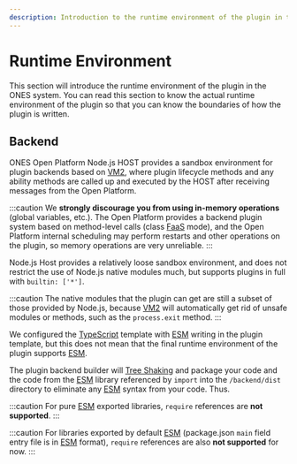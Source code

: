 ```yaml
---
description: Introduction to the runtime environment of the plugin in the ONES system.
---
```


# Runtime Environment

This section will introduce the runtime environment of the plugin in the ONES system. You can read this section to know the actual runtime environment of the plugin so that you can know the boundaries of how the plugin is written.

## Backend

ONES Open Platform Node.js HOST provides a sandbox environment for plugin backends based on [VM2](https://github.com/patriksimek/vm2), where plugin lifecycle methods and any ability methods are called up and executed by the HOST after receiving messages from the Open Platform.

:::caution
We **strongly discourage you from using in-memory operations** (global variables, etc.). The Open Platform provides a backend plugin system based on method-level calls (class [FaaS](https://en.wikipedia.org/wiki/Function_as_a_service) mode), and the Open Platform internal scheduling may perform restarts and other operations on the plugin, so memory operations are very unreliable.
:::

Node.js Host provides a relatively loose sandbox environment, and does not restrict the use of Node.js native modules much, but supports plugins in full with `builtin: ['*']`.

:::caution
The native modules that the plugin can get are still a subset of those provided by Node.js, because [VM2](https://github.com/patriksimek/vm2) will automatically get rid of unsafe modules or methods, such as the `process.exit` method.
:::

We configured the [TypeScript](https://www.typescriptlang.org/) template with [ESM](https://tc39.es/ecma262/#sec-modules) writing in the plugin template, but this does not mean that the final runtime environment of the plugin supports [ESM](https://tc39.es/ecma262/#sec-modules).

The plugin backend builder will [Tree Shaking](https://developer.mozilla.org/en-US/docs/Glossary/Tree_shaking) and package your code and the code from the [ESM](https://tc39.es/ecma262/#sec-modules) library referenced by `import` into the `/backend/dist` directory to eliminate any [ESM](https://tc39.es/ecma262/#sec-modules) syntax from your code. Thus.

:::caution
For pure [ESM](https://tc39.es/ecma262/#sec-modules) exported libraries, `require` references are **not supported**.
:::

:::caution
For libraries exported by default [ESM](https://tc39.es/ecma262/#sec-modules) (package.json `main` field entry file is in [ESM](https://tc39.es/ecma262/#sec-modules) format), `require` references are also **not supported** for now.
:::
